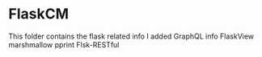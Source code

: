 # FlaskCM
This folder contains the flask related info 
I added GraphQL info
FlaskView
marshmallow
pprint
Flsk-RESTful
